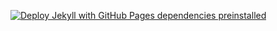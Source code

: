 [![Deploy Jekyll with GitHub Pages dependencies preinstalled](https://github.com/AkaneDev/akanedev.github.io/actions/workflows/jekyll-gh-pages.yml/badge.svg)](https://github.com/AkaneDev/akanedev.github.io/actions/workflows/jekyll-gh-pages.yml)